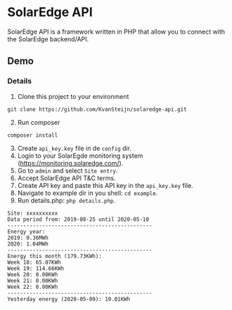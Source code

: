 # SolarEdge API
SolarEdge API is a framework written in PHP that allow you to connect with the SolarEdge backend/API.

## Demo
### Details
1. Clone this project to your environment
```
git clone https://github.com/KvanSteijn/solaredge-api.git
```
2. Run composer
```
composer install
```
3. Create `api_key.key` file in de `config` dir.
4. Login to your SolarEgde monitoring system (https://monitoring.solaredge.com/).
5. Go to `admin` and select `Site entry`.
6. Accept SolarEdge API T&C terms.
7. Create API key and paste this API key in the `api_key.key` file.
8. Navigate to example dir in you shell: `cd example`.
9. Run details.php: `php details.php`.

```
Site: xxxxxxxxxx
Data period from: 2019-08-25 until 2020-05-10
----------------------------------------------
Energy year:
2019: 0.36MWh
2020: 1.04MWh
----------------------------------------------
Energy this month (179.73KWh):
Week 18: 65.07KWh
Week 19: 114.66KWh
Week 20: 0.00KWh
Week 21: 0.00KWh
Week 22: 0.00KWh
----------------------------------------------
Yesterday energy (2020-05-09): 19.01KWh
```
